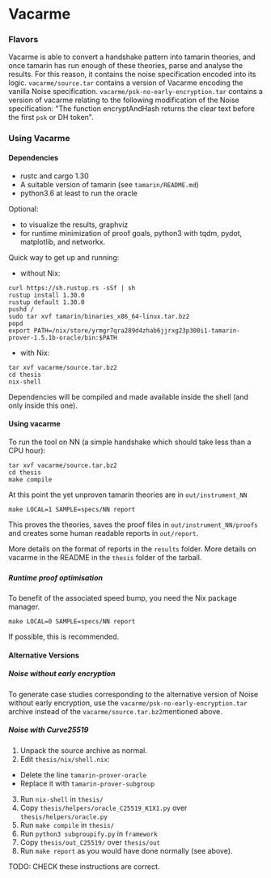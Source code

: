 # Vacarme

### Flavors
Vacarme is able to convert a handshake pattern into tamarin theories, and once
tamarin has run enough of these theories, parse and analyse the results.
For this reason, it contains the noise specification encoded into its logic.
`vacarme/source.tar` contains a version of Vacarme encoding the vanilla Noise
specification.
`vacarme/psk-no-early-encryption.tar` contains a version of vacarme relating to
the following modification of the Noise specification:
"The function encryptAndHash returns the clear text before the first `psk` or DH
token".


### Using Vacarme
#### Dependencies
* rustc and cargo 1.30
* A suitable version of tamarin (see `tamarin/README.md`)
* python3.6 at least to run the oracle

Optional:
* to visualize the results, graphviz
* for runtime minimization of proof goals, python3 with tqdm, pydot, matplotlib, and networkx.

Quick way to get up and running:
* without Nix:
```
curl https://sh.rustup.rs -sSf | sh
rustup install 1.30.0
rustup default 1.30.0
pushd /
sudo tar xvf tamarin/binaries_x86_64-linux.tar.bz2
popd
export PATH=/nix/store/yrmgr7qra289d4zhab6jjrxg23p300i1-tamarin-prover-1.5.1b-oracle/bin:$PATH

```
* with Nix:
```
tar xvf vacarme/source.tar.bz2
cd thesis
nix-shell
```
Dependencies will be compiled and made available inside the shell (and only inside this one).


#### Using vacarme
To run the tool on NN (a simple handshake which should take less than a CPU hour):
```
tar xvf vacarme/source.tar.bz2
cd thesis
make compile
```
At this point the yet unproven tamarin theories are in `out/instrument_NN`
```
make LOCAL=1 SAMPLE=specs/NN report
```
This proves the theories, saves the proof files in `out/instrument_NN/proofs` and creates
some human readable reports in `out/report`.

More details on the format of reports in the `results` folder.
More details on vacarme in the README in the `thesis` folder of the tarball.

###

##### Runtime proof optimisation
To benefit of the associated speed bump, you need the Nix package manager.
```
make LOCAL=0 SAMPLE=specs/NN report
```
If possible, this is recommended.

#### Alternative Versions

##### Noise without early encryption

To generate case studies corresponding to the alternative version of Noise without early encryption, use the `vacarme/psk-no-early-encryption.tar` archive instead of the `vacarme/source.tar.bz2`mentioned above. 

##### Noise with Curve25519

1. Unpack the source archive as normal. 
2. Edit `thesis/nix/shell.nix`:
 * Delete the line `tamarin-prover-oracle`
 * Replace it with `tamarin-prover-subgroup`
3. Run `nix-shell` in `thesis/`
4. Copy `thesis/helpers/oracle_C25519_K1X1.py` over `thesis/helpers/oracle.py`
5. Run `make compile` in `thesis/` 
6. Run `python3 subgroupify.py` in `framework`
7. Copy `thesis/out_C25519/` over `thesis/out`
8. Run `make report` as you would have done normally (see above).

TODO: CHECK these instructions are correct.

